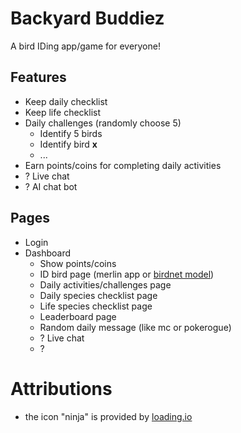 # Backyard Buddiez

A bird IDing app/game for everyone!

## Features

-   Keep daily checklist
-   Keep life checklist
-   Daily challenges (randomly choose 5)
    -   Identify 5 birds
    -   Identify bird **x**
    -   ...
-   Earn points/coins for completing daily activities
-   ? Live chat
-   ? AI chat bot

## Pages

-   Login
-   Dashboard
    -   Show points/coins
    -   ID bird page (merlin app or [birdnet model](https://github.com/kahst/BirdNET-Analyzer?tab=readme-ov-file#usage-cli))
    -   Daily activities/challenges page
    -   Daily species checklist page
    -   Life species checklist page
    -   Leaderboard page
    -   Random daily message (like mc or pokerogue)
    -   ? Live chat
    -   ?

# Attributions

-   the icon "ninja" is provided by [loading.io](https://loading.io/icon/)
